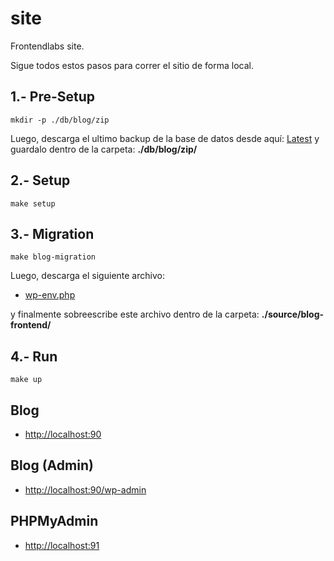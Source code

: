 
# **site**

Frontendlabs site.

Sigue todos estos pasos para correr el sitio de forma local.

## 1.- Pre-Setup
```
mkdir -p ./db/blog/zip
```

Luego, descarga el ultimo backup de la base de datos desde aquí:  [Latest](https://drive.google.com/file/d/0B2_cebtl-r3NQkRxZFVUNEx0bEU/view?usp=sharing) y guardalo dentro de la carpeta: **./db/blog/zip/**

## 2.- Setup
```
make setup
```

## 3.- Migration
```
make blog-migration
```

Luego, descarga el siguiente archivo:

- [wp-env.php](https://drive.google.com/file/d/0B2_cebtl-r3NdTZHWUVPczlJbkk/view?usp=sharing)

y finalmente sobreescribe este archivo dentro de la carpeta: **./source/blog-frontend/**

## 4.- Run
```
make up
```

## Blog
- [http://localhost:90](http://localhost:90)

## Blog (Admin)
- [http://localhost:90/wp-admin](http://localhost:90/wp-admin)

## PHPMyAdmin
- [http://localhost:91](http://localhost:91)
